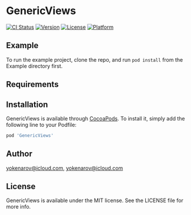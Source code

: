 # GenericViews

[![CI Status](https://img.shields.io/travis/yokenarov@icloud.com/GenericViews.svg?style=flat)](https://travis-ci.org/yokenarov@icloud.com/GenericViews)
[![Version](https://img.shields.io/cocoapods/v/GenericViews.svg?style=flat)](https://cocoapods.org/pods/GenericViews)
[![License](https://img.shields.io/cocoapods/l/GenericViews.svg?style=flat)](https://cocoapods.org/pods/GenericViews)
[![Platform](https://img.shields.io/cocoapods/p/GenericViews.svg?style=flat)](https://cocoapods.org/pods/GenericViews)

## Example

To run the example project, clone the repo, and run `pod install` from the Example directory first.

## Requirements

## Installation

GenericViews is available through [CocoaPods](https://cocoapods.org). To install
it, simply add the following line to your Podfile:

```ruby
pod 'GenericViews'
```

## Author

yokenarov@icloud.com, yokenarov@icloud.com

## License

GenericViews is available under the MIT license. See the LICENSE file for more info.
